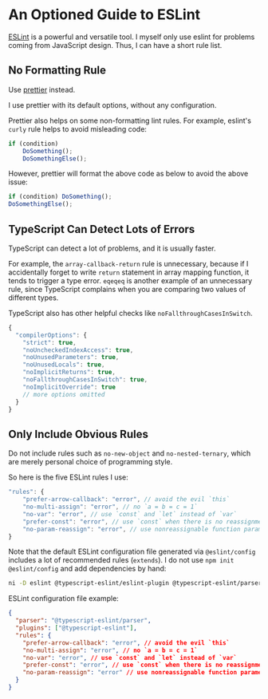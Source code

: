 # An Optioned Guide to ESLint

[ESLint] is a powerful and versatile tool.
I myself only use eslint for problems coming from JavaScript design.
Thus, I can have a short rule list.

[eslint]: https://eslint.org/

## No Formatting Rule

Use [prettier] instead.

I use prettier with its default options,
without any configuration.

[prettier]: https://prettier.io/

Prettier also helps on some non-formatting lint rules.
For example, eslint's `curly` rule helps to avoid misleading code:

```js
if (condition)
    DoSomething();
    DoSomethingElse();
```

However, prettier will format the above code as below to avoid the above issue:

```js
if (condition) DoSomething();
DoSomethingElse();
```

## TypeScript Can Detect Lots of Errors

TypeScript can detect a lot of problems, and it is usually faster.

For example, the `array-callback-return` rule is unnecessary,
because if I accidentally forget to write `return` statement in array mapping function,
it tends to trigger a type error.
`eqeqeq` is another example of an unnecessary rule,
since TypeScript complains when you are comparing two values of different types.

TypeScript also has other helpful checks like `noFallthroughCasesInSwitch`.

```js
{
  "compilerOptions": {
    "strict": true,
    "noUncheckedIndexAccess": true,
    "noUnusedParameters": true,
    "noUnusedLocals": true,
    "noImplicitReturns": true,
    "noFallthroughCasesInSwitch": true,
    "noImplicitOverride": true
    // more options omitted
  }
}
```

## Only Include Obvious Rules

Do not include rules such as `no-new-object` and `no-nested-ternary`,
which are merely personal choice of programming style.

So here is the five ESLint rules I use:

```js
"rules": {
    "prefer-arrow-callback": "error", // avoid the evil `this`
    "no-multi-assign": "error", // no `a = b = c = 1`
    "no-var": "error", // use `const` and `let` instead of `var`
    "prefer-const": "error", // use `const` when there is no reassignment
    "no-param-reassign": "error", // use nonreassignable function parameters
}
```

Note that the default ESLint configuration file generated via `@eslint/config`
includes a lot of recommended rules (`extends`).
I do not use `npm init @eslint/config` and add dependencies by hand:

```sh
ni -D eslint @typescript-eslint/eslint-plugin @typescript-eslint/parser
```

ESLint configuration file example:

```json
{
  "parser": "@typescript-eslint/parser",
  "plugins": ["@typescript-eslint"],
  "rules": {
    "prefer-arrow-callback": "error", // avoid the evil `this`
    "no-multi-assign": "error", // no `a = b = c = 1`
    "no-var": "error", // use `const` and `let` instead of `var`
    "prefer-const": "error", // use `const` when there is no reassignment
    "no-param-reassign": "error" // use nonreassignable function parameters
  }
}
```
